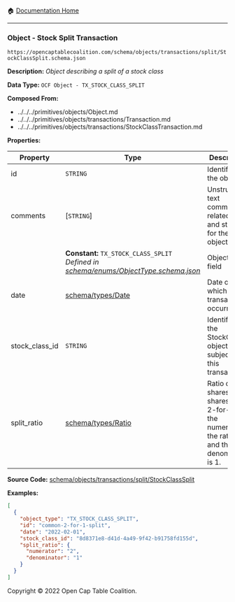:house: [Documentation Home](../../../../../README.md)

---

### Object - Stock Split Transaction

`https://opencaptablecoalition.com/schema/objects/transactions/split/StockClassSplit.schema.json`

**Description:** _Object describing a split of a stock class_

**Data Type:** `OCF Object - TX_STOCK_CLASS_SPLIT`

**Composed From:**

- ../../../primitives/objects/Object.md
- ../../../primitives/objects/transactions/Transaction.md
- ../../../primitives/objects/transactions/StockClassTransaction.md

**Properties:**

| Property       | Type                                                                                                                      | Description                                                                                                    | Required   |
| -------------- | ------------------------------------------------------------------------------------------------------------------------- | -------------------------------------------------------------------------------------------------------------- | ---------- |
| id             | `STRING`                                                                                                                  | Identifier for the object                                                                                      | `REQUIRED` |
| comments       | [`STRING`]                                                                                                                | Unstructured text comments related to and stored for the object                                                | -          |
|                | **Constant:** `TX_STOCK_CLASS_SPLIT`</br>_Defined in [schema/enums/ObjectType.schema.json](../../../enums/ObjectType.md)_ | Object type field                                                                                              | -          |
| date           | [schema/types/Date](../../../types/Date.md)                                                                               | Date on which the transaction occurred                                                                         | `REQUIRED` |
| stock_class_id | `STRING`                                                                                                                  | Identifier of the StockClass object, a subject of this transaction                                             | `REQUIRED` |
| split_ratio    | [schema/types/Ratio](../../../types/Ratio.md)                                                                             | Ratio of new shares to old shares. For 2-for-1 split the numerator of the ratio is 2 and the denominator is 1. | `REQUIRED` |

**Source Code:** [schema/objects/transactions/split/StockClassSplit](../../../../docs/markdown/schema/objects/transactions/split/StockClassSplit.schema.json)

**Examples:**

```json
[
  {
    "object_type": "TX_STOCK_CLASS_SPLIT",
    "id": "common-2-for-1-split",
    "date": "2022-02-01",
    "stock_class_id": "8d8371e8-d41d-4a49-9f42-b91758fd155d",
    "split_ratio": {
      "numerator": "2",
      "denominator": "1"
    }
  }
]
```

Copyright © 2022 Open Cap Table Coalition.
